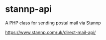 # stannp-api

A PHP class for sending postal mail via Stannp

https://www.stannp.com/uk/direct-mail-api/

